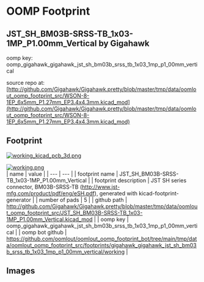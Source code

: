 # OOMP Footprint  
## JST_SH_BM03B-SRSS-TB_1x03-1MP_P1.00mm_Vertical  by Gigahawk  
  
oomp key: oomp_gigahawk_gigahawk_jst_sh_bm03b_srss_tb_1x03_1mp_p1_00mm_vertical  
  
source repo at: [http://github.com/Gigahawk/Gigahawk.pretty/blob/master/tmp/data/oomlout_oomp_footprint_src/WSON-8-1EP_6x5mm_P1.27mm_EP3.4x4.3mm.kicad_mod](http://github.com/Gigahawk/Gigahawk.pretty/blob/master/tmp/data/oomlout_oomp_footprint_src/WSON-8-1EP_6x5mm_P1.27mm_EP3.4x4.3mm.kicad_mod)  
## Footprint  
  
[![working_kicad_pcb_3d.png](working_kicad_pcb_3d_600.png)](working_kicad_pcb_3d.png)  
  
[![working.png](working_600.png)](working.png)  
| name | value | 
| --- | --- | 
| footprint name | JST_SH_BM03B-SRSS-TB_1x03-1MP_P1.00mm_Vertical | 
| footprint description | JST SH series connector, BM03B-SRSS-TB (http://www.jst-mfg.com/product/pdf/eng/eSH.pdf), generated with kicad-footprint-generator | 
| number of pads | 5 | 
| github path | http://github.com/Gigahawk/Gigahawk.pretty/blob/master/tmp/data/oomlout_oomp_footprint_src/JST_SH_BM03B-SRSS-TB_1x03-1MP_P1.00mm_Vertical.kicad_mod | 
| oomp key | oomp_gigahawk_gigahawk_jst_sh_bm03b_srss_tb_1x03_1mp_p1_00mm_vertical | 
| oomp bot github | https://github.com/oomlout/oomlout_oomp_footprint_bot/tree/main/tmp/data/oomlout_oomp_footprint_src/footprints/gigahawk_gigahawk_jst_sh_bm03b_srss_tb_1x03_1mp_p1_00mm_vertical/working | 
## Images  
